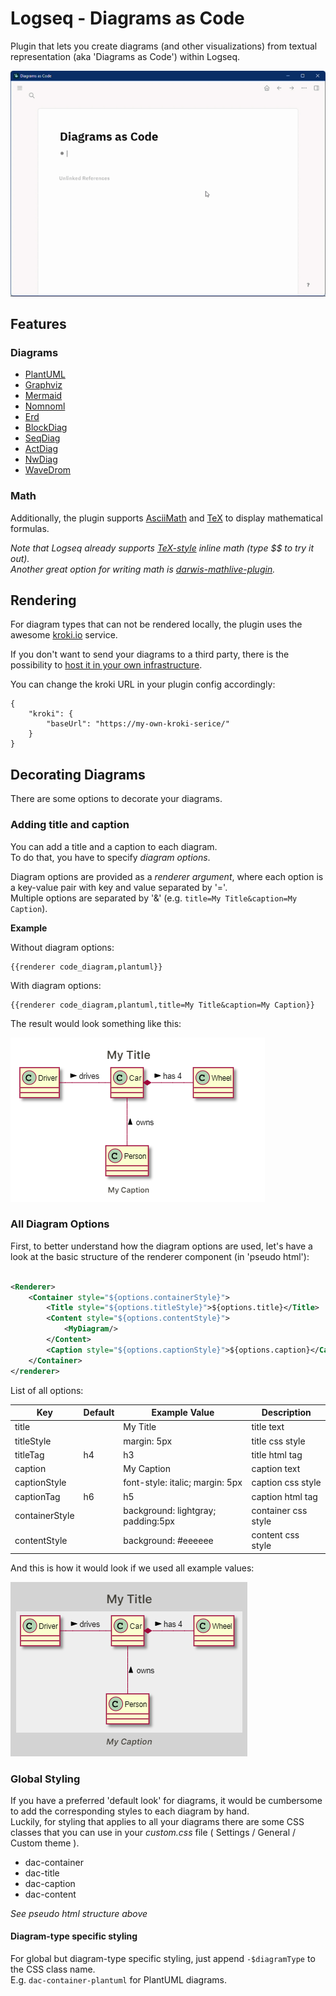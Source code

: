 # Logseq - Diagrams as Code

Plugin that lets you create diagrams (and other visualizations) from textual representation (aka 'Diagrams as Code')
within Logseq.

![Demo](demo.gif)

## Features

### Diagrams

- [PlantUML](https://plantuml.com/)
- [Graphviz](https://graphviz.org/)
- [Mermaid](https://mermaid-js.github.io/mermaid/#/)
- [Nomnoml](https://www.nomnoml.com/)
- [Erd](https://hackage.haskell.org/package/erd)
- [BlockDiag](http://blockdiag.com/en/blockdiag/index.html)
- [SeqDiag](http://blockdiag.com/en/seqdiag/index.html)
- [ActDiag](http://blockdiag.com/en/actdiag/index.html)
- [NwDiag](http://blockdiag.com/en/nwdiag/index.html)
- [WaveDrom](https://wavedrom.com/)

### Math

Additionally, the plugin supports [AsciiMath](http://asciimath.org/) and [TeX](https://en.wikipedia.org/wiki/TeX) to
display mathematical formulas.

*Note that Logseq already supports [TeX-style](https://katex.org/) inline math (type *$$* to try it out).    
Another great option for writing math is [darwis-mathlive-plugin](https://github.com/hkgnp/darwis-mathlive-plugin).*

## Rendering

For diagram types that can not be rendered locally, the plugin uses the awesome [kroki.io](https://kroki.io/)
service.

If you don't want to send your diagrams to a third party, there is the possibility
to [host it in your own infrastructure](https://docs.kroki.io/kroki/setup/install/).

You can change the kroki URL in your plugin config accordingly:

    {
        "kroki": {
            "baseUrl": "https://my-own-kroki-serice/"
        }
    }

## Decorating Diagrams

There are some options to decorate your diagrams.

### Adding title and caption

You can add a title and a caption to each diagram.  
To do that, you have to specify *diagram options*.

Diagram options are provided as a *renderer argument*, where each option is a key-value pair with key and value
separated by '='.    
Multiple options are separated by '&' (e.g. `title=My Title&caption=My Caption`).

**Example**

Without diagram options:

```
{{renderer code_diagram,plantuml}}
```

With diagram options:

```
{{renderer code_diagram,plantuml,title=My Title&caption=My Caption}}
```

The result would look something like this:

![example1](readme-images/example1.png)

### All Diagram Options

First, to better understand how the diagram options are used, let's have a look at the basic structure of the renderer
component (in 'pseudo html'):

```xml

<Renderer>
    <Container style="${options.containerStyle}">
        <Title style="${options.titleStyle}">${options.title}</Title>
        <Content style="${options.contentStyle}">
            <MyDiagram/>
        </Content>
        <Caption style="${options.captionStyle}">${options.caption}</Caption>
    </Container>
</renderer>
```

List of all options:

| Key            | Default | Example Value                      | Description         |
|----------------|---------|------------------------------------|---------------------|
| title          |         | My Title                           | title text          |
| titleStyle     |         | margin: 5px                        | title css style     |
| titleTag       | h4      | h3                                 | title html tag      |
| caption        |         | My Caption                         | caption text        |
| captionStyle   |         | font-style: italic; margin: 5px    | caption css style   |
| captionTag     | h6      | h5                                 | caption html tag    |
| containerStyle |         | background: lightgray; padding:5px | container css style |
| contentStyle   |         | background: #eeeeee                | content css style   |

And this is how it would look if we used all example values:

![example2](readme-images/example2.png)

### Global Styling

If you have a preferred 'default look' for diagrams, it would be cumbersome to add the corresponding styles to each
diagram by hand.   
Luckily, for styling that applies to all your diagrams there are some CSS classes that you can use in your *custom.css*
file ( Settings / General / Custom theme ).

- dac-container
- dac-title
- dac-caption
- dac-content

_See pseudo html structure above_

#### Diagram-type specific styling

For global but diagram-type specific styling, just append `-$diagramType` to the CSS class name.     
E.g. `dac-container-plantuml` for PlantUML diagrams.